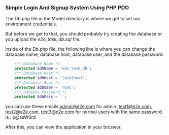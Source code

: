 
### Simple Login And Signup System Using PHP PDO

The Db.php file in the Model directory is where we get to set our environment credentials.

But before we get to that, you should probably try creating the database or you upload the *e2e_task_db.sql* file.

Inside of the Db.php file, the following line is where you can change the database name, database host, database user, and the database password.

```php
    /** Database Name */
    protected $dbName = 'e2e_task_db'; 
    /** Database Host */
    protected $dbHost = 'localhost'; 
    /** Database Root */
    protected $dbUser = 'root';
    /** Databse Password */
    protected $dbPass = '';
```

you can use these emails admin@e2e.com for admin ,test1@e2e.com, test2@e2e.com, test3@e2e.com for normal users  with the same password is : p@ssW0rd

After this, you can view the application in your broswer.